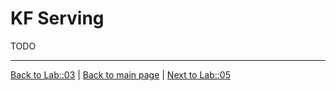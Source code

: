 # KF Serving

TODO


---

[Back to Lab::03](../03-PyTorchJobs/Readme.md) | [Back to main page](../Readme.md) | [Next to Lab::05](../05-Pipelines/Readme.md)
